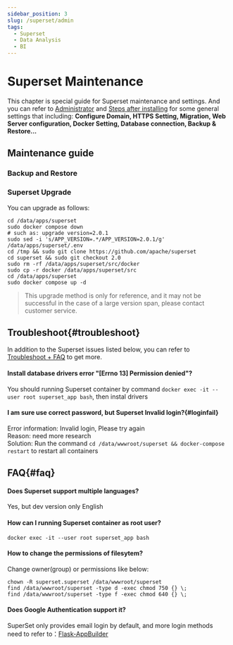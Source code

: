 ```yaml
---
sidebar_position: 3
slug: /superset/admin
tags:
  - Superset
  - Data Analysis
  - BI
---
```


# Superset Maintenance

This chapter is special guide for Superset maintenance and settings. And you can refer to [Administrator](../administrator) and [Steps after installing](../install/setup) for some general settings that including: **Configure Domain, HTTPS Setting, Migration, Web Server configuration, Docker Setting, Database connection, Backup & Restore...**  

## Maintenance guide

### Backup and Restore

### Superset Upgrade

You can upgrade as follows:

```
cd /data/apps/superset
sudo docker compose down
# such as: upgrade version=2.0.1
sudo sed -i 's/APP_VERSION=.*/APP_VERSION=2.0.1/g' /data/apps/superset/.env
cd /tmp && sudo git clone https://github.com/apache/superset
cd superset && sudo git checkout 2.0
sudo rm -rf /data/apps/superset/src/docker
sudo cp -r docker /data/apps/superset/src
cd /data/apps/superset
sudo docker compose up -d

```

 > This upgrade method is only for reference, and it may not be successful in the case of a large version span, please contact customer service.

## Troubleshoot{#troubleshoot}

In addition to the Superset issues listed below, you can refer to [Troubleshoot + FAQ](../troubleshoot) to get more.  

#### Install database drivers error "[Errno 13] Permission denied"?

You should running Superset container by command `docker exec -it --user root superset_app bash`, then instal drivers

#### I am sure use correct password, but Superset Invalid login?{#loginfail}

Error information: Invalid login, Please try again  
Reason: need more research  
Solution: Run the command `cd /data/wwwroot/superset && docker-compose restart` to restart all containers  

## FAQ{#faq}

####  Does Superset support multiple languages?

Yes, but dev version only English

#### How can I running Superset container as root user?

```
docker exec -it --user root superset_app bash
```

#### How to change the permissions of filesytem?

Change owner(group) or permissions like below:

```shell
chown -R superset.superset /data/wwwroot/superset
find /data/wwwroot/superset -type d -exec chmod 750 {} \;
find /data/wwwroot/superset -type f -exec chmod 640 {} \;
```

#### Does Google Authentication support it?

SuperSet only provides email login by default, and more login methods need to refer to：[Flask-AppBuilder](https://flask-appbuilder.readthedocs.io/en/latest/security.html#supported-authentication-types)

